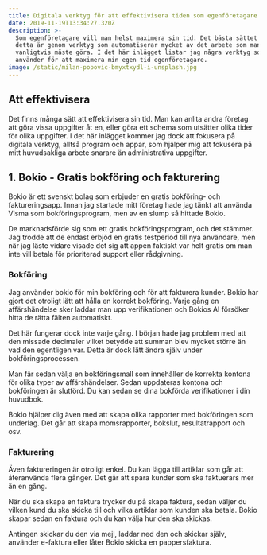 ```yaml
---
title: Digitala verktyg för att effektivisera tiden som egenföretagare
date: 2019-11-19T13:34:27.320Z
description: >-
  Som egenföretagare vill man helst maximera sin tid. Det bästa sättet att göra
  detta är genom verktyg som automatiserar mycket av det arbete som man
  vanligtvis måste göra. I det här inlägget listar jag några verktyg som jag
  använder för att maximera min egen tid egenföretagare.
image: /static/milan-popovic-bmyxtxydl-i-unsplash.jpg
---
```

## Att effektivisera

Det finns många sätt att effektivisera sin tid. Man kan anlita andra företag att göra vissa uppgifter åt en, eller göra ett schema som utsätter olika tider för olika uppgifter. I det här inlägget kommer jag dock att fokusera på digitala verktyg, alltså program och appar, som hjälper mig att fokusera på mitt huvudsakliga arbete snarare än administrativa uppgifter.

## 1. Bokio - Gratis bokföring och fakturering

Bokio är ett svenskt bolag som erbjuder en gratis bokföring- och faktureringsapp. Innan jag startade mitt företag hade jag tänkt att använda Visma som bokföringsprogram, men av en slump så hittade Bokio. 

De marknadsförde sig som ett gratis bokföringsprogram, och det stämmer. Jag trodde att de endast erbjöd en gratis testperiod till nya användare, men när jag läste vidare visade det sig att appen faktiskt var helt gratis om man inte vill betala för prioriterad support eller rådgivning.

### Bokföring

Jag använder bokio för min bokföring och för att fakturera kunder. Bokio har gjort det otroligt lätt att hålla en korrekt bokföring. Varje gång en affärshändelse sker laddar man upp verifikationen och Bokios AI försöker hitta de rätta fälten automatiskt. 

Det här fungerar dock inte varje gång. I början hade jag problem med att den missade decimaler vilket betydde att summan blev mycket större än vad den egentligen var. Detta är dock lätt ändra själv under bokföringsprocessen. 

Man får sedan välja en bokföringsmall som innehåller de korrekta kontona för olika typer av affärshändelser. Sedan uppdateras kontona och bokföringen är slutförd. Du kan sedan se dina bokförda verifikationer i din huvudbok.

Bokio hjälper dig även med att skapa olika rapporter med bokföringen som underlag. Det går att skapa momsrapporter, bokslut, resultatrapport och osv.

### Fakturering

Även faktureringen är otroligt enkel. Du kan lägga till artiklar som går att återanvända flera gånger. Det går att spara kunder som ska faktuerars mer än en gång.

När du ska skapa en faktura trycker du på skapa faktura, sedan väljer du vilken kund du ska skicka till och vilka artiklar som kunden ska betala. Bokio skapar sedan en faktura och du kan välja hur den ska skickas. 

Antingen skickar du den via mejl, laddar ned den och skickar själv, använder e-faktura eller låter Bokio skicka en pappersfaktura.
